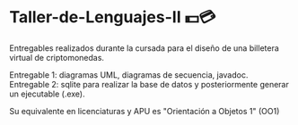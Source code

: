 # Taller-de-Lenguajes-II 💵💳
Entregables realizados durante la cursada para el diseño de una billetera virtual de criptomonedas.

Entregable 1: diagramas UML, diagramas de secuencia, javadoc.<br>
Entregable 2: sqlite para realizar la base de datos y posteriormente generar un ejecutable (.exe).

Su equivalente en licenciaturas y APU es "Orientación a Objetos 1" (OO1)
